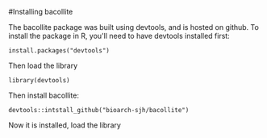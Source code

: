 

#Installing bacollite

The bacollite package was built using devtools, and is hosted on github. To install the package in R, you'll need to have devtools installed first:

```
install.packages("devtools")
```


Then load the library

```
library(devtools)
```

Then install bacollite:

```
devtools::intstall_github("bioarch-sjh/bacollite")
```

Now it is installed, load the library

